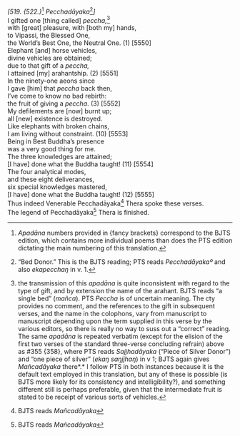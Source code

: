 *\[519. {522.}*[^1] *Pecchadāyaka*[^2]*\]*  
I gifted one \[thing called\] *peccha,*[^3]  
with \[great\] pleasure, with \[both my\] hands,  
to Vipassi, the Blessed One,  
the World’s Best One, the Neutral One. (1) \[5550\]  
Elephant \[and\] horse vehicles,  
divine vehicles are obtained;  
due to that gift of a *peccha,*  
I attained \[my\] arahantship. (2) \[5551\]  
In the ninety-one aeons since  
I gave \[him\] that *peccha* back then,  
I’ve come to know no bad rebirth:  
the fruit of giving a *peccha*. (3) \[5552\]  
My defilements are \[now\] burnt up;  
all \[new\] existence is destroyed.  
Like elephants with broken chains,  
I am living without constraint. (10) \[5553\]  
Being in Best Buddha’s presence  
was a very good thing for me.  
The three knowledges are attained;  
\[I have\] done what the Buddha taught! (11) \[5554\]  
The four analytical modes,  
and these eight deliverances,  
six special knowledges mastered,  
\[I have\] done what the Buddha taught! (12) \[5555\]  
Thus indeed Venerable Pecchadāyaka[^4] Thera spoke these verses.  
The legend of Pecchadāyaka[^5] Thera is finished.  
[^1]: *Apadāna* numbers provided in {fancy brackets} correspond to the
    BJTS edition, which contains more individual poems than does the PTS
    edition dictating the main numbering of this translation.  
[^2]: “Bed Donor.” This is the BJTS reading; PTS reads *Pecchadāyakaº*
    and also *ekapecchaŋ* in v. 1.  
[^3]: the transmission of this *apadāna* is quite inconsistent with
    regard to the type of gift, and by extension the name of the
    arahant. BJTS reads “a single bed” (*mañca*). PTS *Peccha* is of
    uncertain meaning. The cty provides no comment, and the references
    to the gift in subsequent verses, and the name in the colophons,
    vary from manuscript to manuscript depending upon the term supplied
    in this verse by the various editors, so there is really no way to
    suss out a “correct” reading. The same *apadāna* is repeated
    verbatim (except for the elision of the first two verses of the
    standard three-verse concluding refrain) above as \#355 {358}, where
    PTS reads *Sajjhadāyaka* (“Piece of Silver Donor”) and “one piece of
    silver” (*ekaŋ saŋjjhaŋ*) in v 1; BJTS again gives *Mañcadāyaka*
    there*.* I follow PTS in both instances because it is the default
    text employed in this translation, but any of these is possible (is
    BJTS more likely for its consistency and intelligibility?), and
    something different still is perhaps preferable, given that the
    intermediate fruit is stated to be receipt of various sorts of
    vehicles.  
[^4]: BJTS reads *Mañcadāyaka*  
[^5]: BJTS reads *Mañcadāyaka*
